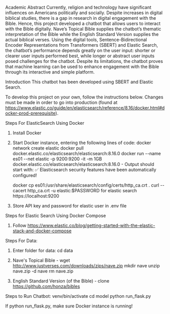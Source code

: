 Academic Abstract
Currently, religion and technology have significant influences on Americans politically and socially. Despite increases in digital biblical studies, there is a gap in research in digital engagement with the Bible. Hence, this project developed a chatbot that allows users to interact with the Bible digitally. Nave’s Topical Bible supplies the chatbot’s thematic interpretation of the Bible while the English Standard Version supplies the actual biblical verses. Using the digital tools, Sentence-Bidirectional Encoder Representations from Transformers (SBERT) and Elastic Search, the chatbot’s performance depends greatly on the user input: shorter or clearer user inputs performed best, while longer or abstract user inputs posed challenges for the chatbot. Despite its limitations, the chatbot proves that machine learning can be used to enhance engagement with the Bible through its interactive and simple platform.

Introduction
This chatbot has been developed using SBERT and Elastic Search. 

To develop this project on your own, follow the instructions below. Changes must be made in order to go into production (found at https://www.elastic.co/guide/en/elasticsearch/reference/8.16/docker.html#docker-prod-prerequisite).

Steps For ElasticSearch Using Docker
1. Install Docker
2. Start Docker instance, entering the following lines of code:
    docker network create elastic
    docker pull docker.elastic.co/elasticsearch/elasticsearch:8.16.0
    docker run --name es01 --net elastic -p 9200:9200 -it -m 1GB docker.elastic.co/elasticsearch/elasticsearch:8.16.0
        - Output should start with:
         ✅ Elasticsearch security features have been automatically configured!
    
    docker cp es01:/usr/share/elasticsearch/config/certs/http_ca.crt .
    curl --cacert http_ca.crt -u elastic:$PASSWORD for elastic search https://localhost:9200
3. Store API key and password for elastic user in .env file

Steps for Elastic Search Using Docker Compose
1. Follow https://www.elastic.co/blog/getting-started-with-the-elastic-stack-and-docker-compose

Steps For Data:
1. Enter folder for data:
    cd data
2. Nave's Topical Bible -
    wget http://www.justverses.com/downloads/zips/nave.zip
    mkdir nave
    unzip nave.zip -d nave
    rm nave.zip

3. English Standard Version (of the Bible) - clone https://github.com/honza/bibles

Steps to Run Chatbot:
    venv/bin/activate
    cd model
    python run_flask.py

If python run_flask.py, make sure Docker instance is running! 
